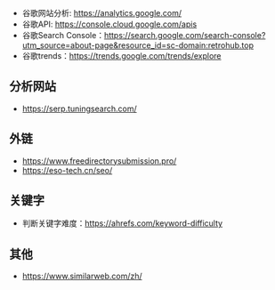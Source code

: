 * 谷歌网站分析: https://analytics.google.com/ 
* 谷歌API: https://console.cloud.google.com/apis
* 谷歌Search Console：https://search.google.com/search-console?utm_source=about-page&resource_id=sc-domain:retrohub.top
* 谷歌trends：https://trends.google.com/trends/explore

## 分析网站
* https://serp.tuningsearch.com/

## 外链
* https://www.freedirectorysubmission.pro/
* https://eso-tech.cn/seo/

## 关键字
* 判断关键字难度：https://ahrefs.com/keyword-difficulty

## 其他
* https://www.similarweb.com/zh/